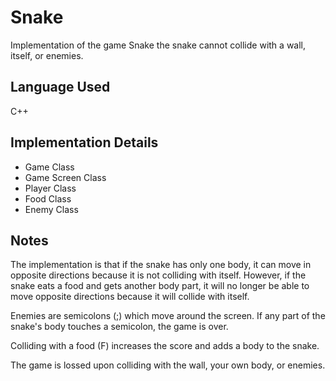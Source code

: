 # Snake
Implementation of the game Snake the snake cannot collide with a wall, itself, or enemies.

## Language Used
C++

## Implementation Details
- Game Class
- Game Screen Class
- Player Class
- Food Class
- Enemy Class

## Notes
The implementation is that if the snake has only one body, it can move in opposite directions because it is not colliding with itself. However, if the snake eats a food and gets another body part, it will no longer be able to move opposite directions because it will collide with itself. <br>

Enemies are semicolons (;) which move around the screen. If any part of the snake's body touches a semicolon, the game is over. <br>

Colliding with a food (F) increases the score and adds a body to the snake. <br>

The game is lossed upon colliding with the wall, your own body, or enemies. <br>
